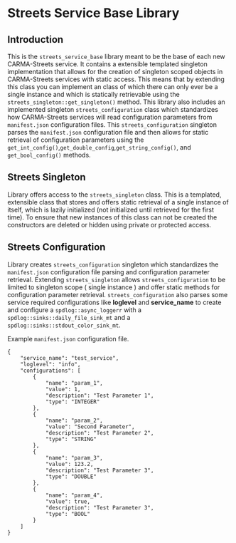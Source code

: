 # Streets Service Base Library

## Introduction

This is the `streets_service_base` library meant to be the base of each new CARMA-Streets service. It contains a extensible templated singleton implementation that allows for the creation of singleton scoped objects in CARMA-Streets services with static access. This means that by extending this class you can implement an class of which there can only ever be a single instance and which is statically retrievable using the `streets_singleton::get_singleton()` method. This library also includes an implemented singleton `streets_configuration` class which standardizes how CARMA-Streets services will read configuration parameters from `manifest.json` configuration files. This `streets_configuration` singleton parses the `manifest.json` configuration file and then allows for static retrieval of configuration parameters using the `get_int_config()`,`get_double_config`,`get_string_config()`, and `get_bool_config()` methods.

## Streets Singleton

Library offers access to the `streets_singleton`  class. This is a templated, extensible class that stores and offers static retrieval of a single instance of itself, which is lazily initialized (not initialized until retrieved for the first time). To ensure that new instances of this class can not be created the constructors are deleted or hidden using private or protected access.


## Streets Configuration
Library creates `streets_configuration` singleton which standardizes the `manifest.json` configuration file parsing and configuration parameter retrieval. Extending `streets_singleton` allows `streets_configuration` to be limited to singleton scope ( single instance ) and offer static methods for configuration parameter retrieval. `streets_configuration` also parses some service required configurations like **loglevel** and **service_name** to create and configure a `spdlog::async_loggerr` with a  `spdlog::sinks::daily_file_sink_mt` and a `spdlog::sinks::stdout_color_sink_mt`.

Example `manifest.json` configuration file.
```
{
    "service_name": "test_service",
    "loglevel": "info",
    "configurations": [
        {
            "name": "param_1",
            "value": 1,
            "description": "Test Parameter 1",
            "type": "INTEGER"
        },
        {
            "name": "param_2",
            "value": "Second Parameter",
            "description": "Test Parameter 2",
            "type": "STRING"
        },
        {
            "name": "param_3",
            "value": 123.2,
            "description": "Test Parameter 3",
            "type": "DOUBLE"
        },
        {
            "name": "param_4",
            "value": true,
            "description": "Test Parameter 3",
            "type": "BOOL"
        }
    ]
}
```